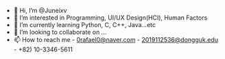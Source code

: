 - 👋 Hi, I’m @Juneixv
- 👀 I’m interested in Programming, UI/UX Design(HCI), Human Factors
- 🌱 I’m currently learning Python, C, C++, Java...etc
- 💞️ I’m looking to collaborate on ...
- 📫 How to reach me - 0rafael0@naver.com - 2019112536@dongguk.edu - +82) 10-3346-5611

<!---
Juneixv/Juneixv is a ✨ special ✨ repository because its `README.md` (this file) appears on your GitHub profile.
You can click the Preview link to take a look at your changes.
--->
